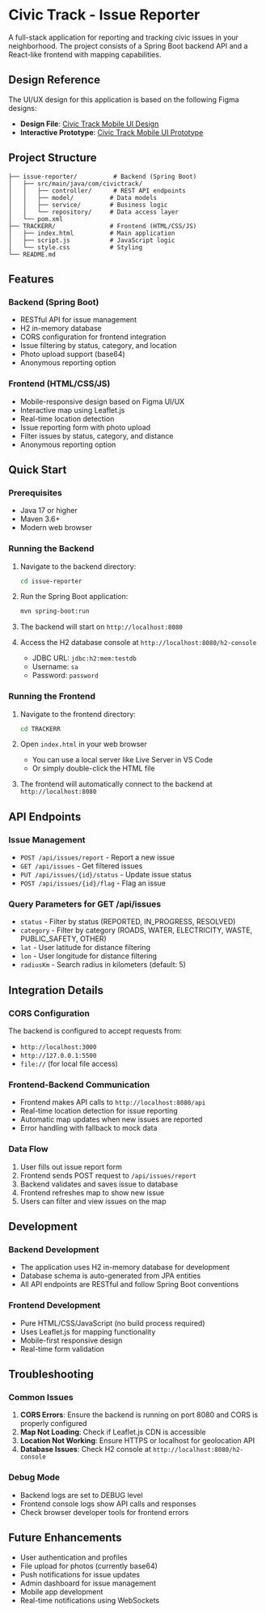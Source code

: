 # Civic Track - Issue Reporter

A full-stack application for reporting and tracking civic issues in your neighborhood. The project consists of a Spring Boot backend API and a React-like frontend with mapping capabilities.

## Design Reference

The UI/UX design for this application is based on the following Figma designs:
- **Design File**: [Civic Track Mobile UI Design](https://www.figma.com/design/1Bzyl85MatwuX9ZfZdEOhU/Civic-Track-Mobile-UI?node-id=9-44&t=tsjkSxmVdE1v9y5d-0)
- **Interactive Prototype**: [Civic Track Mobile UI Prototype](https://www.figma.com/proto/1Bzyl85MatwuX9ZfZdEOhU/Civic-Track-Mobile-UI?node-id=9-44&t=tsjkSxmVdE1v9y5d-0&scaling=scale-down&content-scaling=fixed&page-id=0%3A1&starting-point-node-id=69%3A345)

## Project Structure

```
├── issue-reporter/          # Backend (Spring Boot)
│   ├── src/main/java/com/civictrack/
│   │   ├── controller/      # REST API endpoints
│   │   ├── model/          # Data models
│   │   ├── service/        # Business logic
│   │   └── repository/     # Data access layer
│   └── pom.xml
├── TRACKERR/               # Frontend (HTML/CSS/JS)
│   ├── index.html          # Main application
│   ├── script.js           # JavaScript logic
│   └── style.css           # Styling
└── README.md
```

## Features

### Backend (Spring Boot)
- RESTful API for issue management
- H2 in-memory database
- CORS configuration for frontend integration
- Issue filtering by status, category, and location
- Photo upload support (base64)
- Anonymous reporting option

### Frontend (HTML/CSS/JS)
- Mobile-responsive design based on Figma UI/UX
- Interactive map using Leaflet.js
- Real-time location detection
- Issue reporting form with photo upload
- Filter issues by status, category, and distance
- Anonymous reporting option

## Quick Start

### Prerequisites
- Java 17 or higher
- Maven 3.6+
- Modern web browser

### Running the Backend

1. Navigate to the backend directory:
   ```bash
   cd issue-reporter
   ```

2. Run the Spring Boot application:
   ```bash
   mvn spring-boot:run
   ```

3. The backend will start on `http://localhost:8080`

4. Access the H2 database console at `http://localhost:8080/h2-console`
   - JDBC URL: `jdbc:h2:mem:testdb`
   - Username: `sa`
   - Password: `password`

### Running the Frontend

1. Navigate to the frontend directory:
   ```bash
   cd TRACKERR
   ```

2. Open `index.html` in your web browser
   - You can use a local server like Live Server in VS Code
   - Or simply double-click the HTML file

3. The frontend will automatically connect to the backend at `http://localhost:8080`

## API Endpoints

### Issue Management
- `POST /api/issues/report` - Report a new issue
- `GET /api/issues` - Get filtered issues
- `PUT /api/issues/{id}/status` - Update issue status
- `POST /api/issues/{id}/flag` - Flag an issue

### Query Parameters for GET /api/issues
- `status` - Filter by status (REPORTED, IN_PROGRESS, RESOLVED)
- `category` - Filter by category (ROADS, WATER, ELECTRICITY, WASTE, PUBLIC_SAFETY, OTHER)
- `lat` - User latitude for distance filtering
- `lon` - User longitude for distance filtering
- `radiusKm` - Search radius in kilometers (default: 5)

## Integration Details

### CORS Configuration
The backend is configured to accept requests from:
- `http://localhost:3000`
- `http://127.0.0.1:5500`
- `file://` (for local file access)

### Frontend-Backend Communication
- Frontend makes API calls to `http://localhost:8080/api`
- Real-time location detection for issue reporting
- Automatic map updates when new issues are reported
- Error handling with fallback to mock data

### Data Flow
1. User fills out issue report form
2. Frontend sends POST request to `/api/issues/report`
3. Backend validates and saves issue to database
4. Frontend refreshes map to show new issue
5. Users can filter and view issues on the map

## Development

### Backend Development
- The application uses H2 in-memory database for development
- Database schema is auto-generated from JPA entities
- All API endpoints are RESTful and follow Spring Boot conventions

### Frontend Development
- Pure HTML/CSS/JavaScript (no build process required)
- Uses Leaflet.js for mapping functionality
- Mobile-first responsive design
- Real-time form validation

## Troubleshooting

### Common Issues

1. **CORS Errors**: Ensure the backend is running on port 8080 and CORS is properly configured
2. **Map Not Loading**: Check if Leaflet.js CDN is accessible
3. **Location Not Working**: Ensure HTTPS or localhost for geolocation API
4. **Database Issues**: Check H2 console at `http://localhost:8080/h2-console`

### Debug Mode
- Backend logs are set to DEBUG level
- Frontend console logs show API calls and responses
- Check browser developer tools for frontend errors

## Future Enhancements

- User authentication and profiles
- File upload for photos (currently base64)
- Push notifications for issue updates
- Admin dashboard for issue management
- Mobile app development
- Real-time notifications using WebSockets 